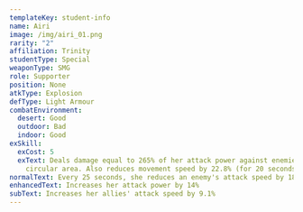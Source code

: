 ```yaml
---
templateKey: student-info
name: Airi
image: /img/airi_01.png
rarity: "2"
affiliation: Trinity
studentType: Special
weaponType: SMG
role: Supporter
position: None
atkType: Explosion
defType: Light Armour
combatEnvironment:
  desert: Good
  outdoor: Bad
  indoor: Good
exSkill:
  exCost: 5
  exText: Deals damage equal to 265% of her attack power against enemies within a
    circular area. Also reduces movement speed by 22.8% (for 20 seconds)
normalText: Every 25 seconds, she reduces an enemy's attack speed by 18.4% (for 30 seconds)
enhancedText: Increases her attack power by 14%
subText: Increases her allies' attack speed by 9.1%
---
```

